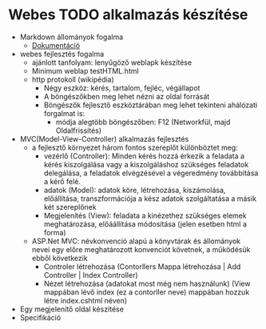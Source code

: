 ﻿# Webes TODO alkalmazás készítése
- Markdown állományok fogalma 
  - [Dokumentáció](https://guides.github.com/features/mastering-markdown/)
- webes fejlesztés fogalma
  - ajánlott tanfolyam: lenyűgöző weblapk készítése
  - Minimum weblap testHTML.html
  - http protokoll (wikipédia) 
    - Négy eszköz: kérés, tartalom, fejléc, végállapot
    - A böngészőkben meg lehet nézni az oldal forrását
    - Böngészők fejlesztő eszköztárában meg lehet tekinteni ahálózati forgalmat is:
      - módja alegtöbb böngészőben: F12 (Networkfül, majd Oldalfrissítés)
- MVC(Model-View-Controller) alkalmazás fejlesztés 
  - a fejlesztő környezet három fontos szereplőt különböztet meg:
    - vezérlő (Controller): Minden kérés hozzá érkezik a feladata a kérés kiszolgálása vagy a kiszolgáláshoz szükséges feladatok delegálása, a feladatok elvégzésével a végeredmény továbbítása a kérő felé.
    - adatok (Model): adatok köre, létrehozása, kiszámolása, előállítása, transzformációja a kész adatok szolgáltatása a másik két szereplőnek
    - Megjelenítés (View): feladata a kinézethez szükséges elemek meghatározása, előáállítása módosítása (jelen esetben html a forma)
  - ASP.Net MVC: névkonvenció alapú a könyvtárak és állományok nevei egy előre meghatározott konvenciót követnek, a működésük ebből következik
    - Controler létrehozása (Contorllers Mappa létrehozása | Add Controller | Index Controller)
    - Nézet létrehozása (adatokat most még nem használunk) (View mappában lévő index (ez a contorller neve) mappában hozzuk létre index.cshtml néven)
- Egy megjelenítő oldal készítése
- Specifikáció